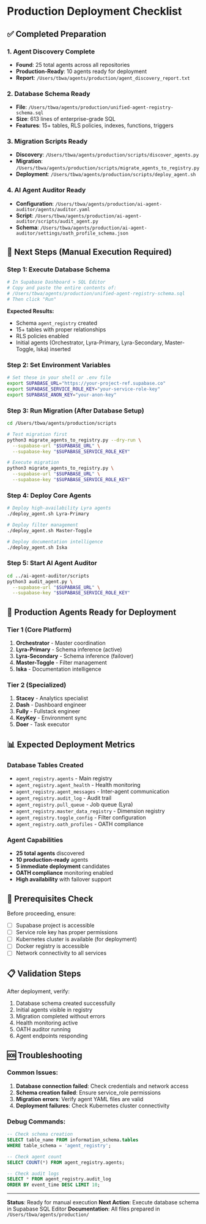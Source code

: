 # Production Deployment Checklist

## ✅ Completed Preparation

### 1. Agent Discovery Complete
- **Found**: 25 total agents across all repositories
- **Production-Ready**: 10 agents ready for deployment
- **Report**: `/Users/tbwa/agents/production/agent_discovery_report.txt`

### 2. Database Schema Ready
- **File**: `/Users/tbwa/agents/production/unified-agent-registry-schema.sql`
- **Size**: 613 lines of enterprise-grade SQL
- **Features**: 15+ tables, RLS policies, indexes, functions, triggers

### 3. Migration Scripts Ready
- **Discovery**: `/Users/tbwa/agents/production/scripts/discover_agents.py`
- **Migration**: `/Users/tbwa/agents/production/scripts/migrate_agents_to_registry.py`
- **Deployment**: `/Users/tbwa/agents/production/scripts/deploy_agent.sh`

### 4. AI Agent Auditor Ready
- **Configuration**: `/Users/tbwa/agents/production/ai-agent-auditor/agents/auditor.yaml`
- **Script**: `/Users/tbwa/agents/production/ai-agent-auditor/scripts/audit_agent.py`
- **Schema**: `/Users/tbwa/agents/production/ai-agent-auditor/settings/oath_profile_schema.json`

## 🔄 Next Steps (Manual Execution Required)

### Step 1: Execute Database Schema
```bash
# In Supabase Dashboard > SQL Editor
# Copy and paste the entire contents of:
# /Users/tbwa/agents/production/unified-agent-registry-schema.sql
# Then click "Run"
```

**Expected Results:**
- Schema `agent_registry` created
- 15+ tables with proper relationships
- RLS policies enabled
- Initial agents (Orchestrator, Lyra-Primary, Lyra-Secondary, Master-Toggle, Iska) inserted

### Step 2: Set Environment Variables
```bash
# Set these in your shell or .env file
export SUPABASE_URL="https://your-project-ref.supabase.co"
export SUPABASE_SERVICE_ROLE_KEY="your-service-role-key"
export SUPABASE_ANON_KEY="your-anon-key"
```

### Step 3: Run Migration (After Database Setup)
```bash
cd /Users/tbwa/agents/production/scripts

# Test migration first
python3 migrate_agents_to_registry.py --dry-run \
  --supabase-url "$SUPABASE_URL" \
  --supabase-key "$SUPABASE_SERVICE_ROLE_KEY"

# Execute migration
python3 migrate_agents_to_registry.py \
  --supabase-url "$SUPABASE_URL" \
  --supabase-key "$SUPABASE_SERVICE_ROLE_KEY"
```

### Step 4: Deploy Core Agents
```bash
# Deploy high-availability Lyra agents
./deploy_agent.sh Lyra-Primary

# Deploy filter management
./deploy_agent.sh Master-Toggle

# Deploy documentation intelligence
./deploy_agent.sh Iska
```

### Step 5: Start AI Agent Auditor
```bash
cd ../ai-agent-auditor/scripts
python3 audit_agent.py \
  --supabase-url "$SUPABASE_URL" \
  --supabase-key "$SUPABASE_SERVICE_ROLE_KEY"
```

## 🎯 Production Agents Ready for Deployment

### Tier 1 (Core Platform)
1. **Orchestrator** - Master coordination
2. **Lyra-Primary** - Schema inference (active)
3. **Lyra-Secondary** - Schema inference (failover)
4. **Master-Toggle** - Filter management
5. **Iska** - Documentation intelligence

### Tier 2 (Specialized)
1. **Stacey** - Analytics specialist
2. **Dash** - Dashboard engineer
3. **Fully** - Fullstack engineer
4. **KeyKey** - Environment sync
5. **Doer** - Task executor

## 📊 Expected Deployment Metrics

### Database Tables Created
- `agent_registry.agents` - Main registry
- `agent_registry.agent_health` - Health monitoring
- `agent_registry.agent_messages` - Inter-agent communication
- `agent_registry.audit_log` - Audit trail
- `agent_registry.pull_queue` - Job queue (Lyra)
- `agent_registry.master_data_registry` - Dimension registry
- `agent_registry.toggle_config` - Filter configuration
- `agent_registry.oath_profiles` - OATH compliance

### Agent Capabilities
- **25 total agents** discovered
- **10 production-ready** agents
- **5 immediate deployment** candidates
- **OATH compliance** monitoring enabled
- **High availability** with failover support

## 🚨 Prerequisites Check

Before proceeding, ensure:
- [ ] Supabase project is accessible
- [ ] Service role key has proper permissions
- [ ] Kubernetes cluster is available (for deployment)
- [ ] Docker registry is accessible
- [ ] Network connectivity to all services

## 📋 Validation Steps

After deployment, verify:
1. Database schema created successfully
2. Initial agents visible in registry
3. Migration completed without errors
4. Health monitoring active
5. OATH auditor running
6. Agent endpoints responding

## 🆘 Troubleshooting

### Common Issues:
1. **Database connection failed**: Check credentials and network access
2. **Schema creation failed**: Ensure service_role permissions
3. **Migration errors**: Verify agent YAML files are valid
4. **Deployment failures**: Check Kubernetes cluster connectivity

### Debug Commands:
```sql
-- Check schema creation
SELECT table_name FROM information_schema.tables 
WHERE table_schema = 'agent_registry';

-- Check agent count
SELECT COUNT(*) FROM agent_registry.agents;

-- Check audit logs
SELECT * FROM agent_registry.audit_log 
ORDER BY event_time DESC LIMIT 10;
```

---

**Status**: Ready for manual execution
**Next Action**: Execute database schema in Supabase SQL Editor
**Documentation**: All files prepared in `/Users/tbwa/agents/production/`
